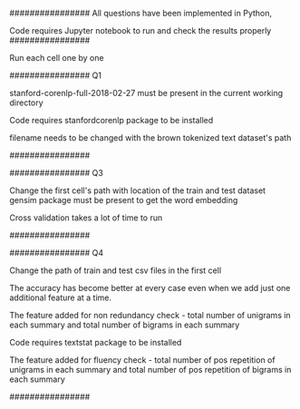 ################
All questions have been implemented in Python,

Code requires Jupyter notebook to run and check the results properly
################

Run each cell one by one

################
Q1

stanford-corenlp-full-2018-02-27 must be present in the current working directory

Code requires stanfordcorenlp package to be installed

filename needs to be changed with the brown tokenized text dataset's path

################

################
Q3

Change the first cell's path with location of the train and test dataset	
gensim package must be present to get the word embedding

Cross validation takes a lot of time to run

################

################
Q4

Change the path of train and test csv files in the first cell

The accuracy has become better at every case even when we add just one additional feature at a time. 

The feature added for non redundancy check -  total number of unigrams in each summary and  total number of bigrams in each summary 

Code requires textstat package to be installed

The feature added for fluency check - total number of pos repetition of unigrams in each summary and total number of pos repetition of bigrams in each summary

################
